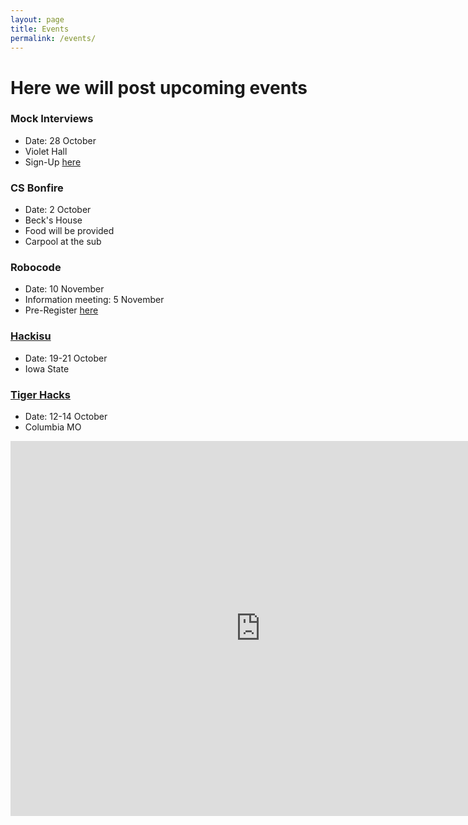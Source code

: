 ```yaml
---
layout: page
title: Events
permalink: /events/
---
```


# Here we will post upcoming events

### Mock Interviews
- Date: 28 October
- Violet Hall
- Sign-Up [here][interview]

### CS Bonfire
- Date: 2 October 
- Beck's House
- Food will be provided
- Carpool at the sub

### Robocode 
- Date: 10 November
- Information meeting: 5 November 
- Pre-Register [here][prereg]

### [Hackisu][HI]
- Date: 19-21 October
- Iowa State


### [Tiger Hacks][TH]
- Date: 12-14 October
- Columbia MO



<iframe src="https://calendar.google.com/calendar/embed?src=acm%40truman.edu&ctz=America%2FChicago" style="border: 0" width="800" height="600" frameborder="0" scrolling="no"></iframe>




   

[HT]: /acm/hacktruman/index.html
[HI]: https://hackisu.org
[SH]: https://hackathon.mst.edu
[RT]: https://www.eventbrite.com/e/shamhacks-2018-tickets-39820147132
[BI]: https://bsidesiowa.com
[HUI]: https://bigdata.uiowa.edu/
[TH]: http://tigerhacks.missouri.edu/
[interview]: https://docs.google.com/spreadsheets/d/1FiJR25jzb8O0iBQsuOHvjy3qT0Tc6RAPPldPe47iPAA/edit#gid=0
[prereg]: https://docs.google.com/forms/d/e/1FAIpQLSchsn5GW4XCcQAdmWlcy_RlRr8HXViZeXF0hDagANh5dkHEhQ/viewform
